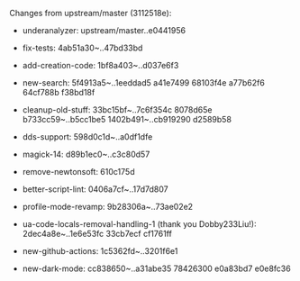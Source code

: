 Changes from upstream/master (3112518e):

- underanalyzer: upstream/master..e0441956

- fix-tests: 4ab51a30~..47bd33bd

- add-creation-code: 1bf8a403~..d037e6f3

- new-search: 5f4913a5~..1eeddad5 a41e7499 68103f4e a77b62f6 64cf788b f38bd18f

- cleanup-old-stuff: 33bc15bf~..7c6f354c 8078d65e b733cc59~..b5cc1be5 1402b491~..cb919290 d2589b58

- dds-support: 598d0c1d~..a0df1dfe

- magick-14: d89b1ec0~..c3c80d57

- remove-newtonsoft: 610c175d

- better-script-lint: 0406a7cf~..17d7d807

- profile-mode-revamp: 9b28306a~..73ae02e2

- ua-code-locals-removal-handling-1 (thank you Dobby233Liu!): 2dec4a8e~..1e6e53fc 33cb7ecf cf1761ff

- new-github-actions: 1c5362fd~..3201f6e1

- new-dark-mode: cc838650~..a31abe35 78426300 e0a83bd7 e0e8fc36
